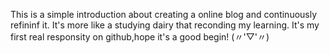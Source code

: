 This is a simple introduction about creating a online blog and continuously refininf it.
It's more like a studying dairy that reconding my learning.
It's my first real responsity on github,hope it's a good begin! (〃'▽'〃)
